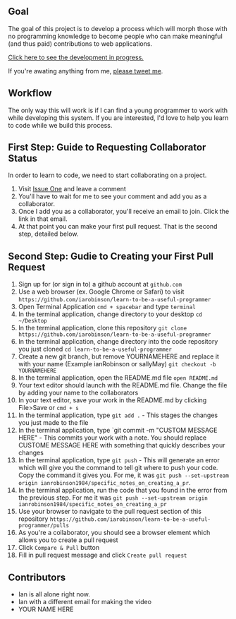 ## Goal

The goal of this project is to develop a process which will morph those with no programming knowledge to become people who can make meaningful (and thus paid) contributions to web applications.

[Click here to see the development in progress.](https://iarobinson.github.io/learn-to-be-a-useful-programmer/)

If you're awating anything from me, [please tweet me](https://twitter.com/independentian).

## Workflow

The only way this will work is if I can find a young programmer to work with while developing this system. If you are interested, I'd love to help you learn to code while we build this process.

## First Step: Guide to Requesting Collaborator Status

In order to learn to code, we need to start collaborating on a project.

1. Visit [Issue One](https://github.com/iarobinson/learn-to-be-a-useful-programmer/issues/1) and leave a comment
2. You'll have to wait for me to see your comment and add you as a collaborator.
3. Once I add you as a collaborator, you'll receive an email to join. Click the link in that email.
4. At that point you can make your first pull request. That is the second step, detailed below.

## Second Step: Gudie to Creating your First Pull Request

1. Sign up for (or sign in to) a github account at `github.com`
2. Use a web browser (ex. Google Chrome or Safari) to visit
        `https://github.com/iarobinson/learn-to-be-a-useful-programmer`
3. Open Terminal Application
        `cmd + spacebar` and type `terminal`
4. In the terminal application, change directory to your desktop
        `cd ~/Desktop`
3. In the terminal application, clone this repository
        `git clone https://github.com/iarobinson/learn-to-be-a-useful-programmer`
4. In the terminal application, change directory into the code repository you just cloned
        `cd learn-to-be-a-useful-programmer`
5. Create a new git branch, but remove YOURNAMEHERE and replace it with your name (Example ianRobinson or sallyMay)
        `git checkout -b YOURNAMEHERE`
6. In the terminal application, open the README.md file
        `open README.md`
7. Your text editor should launch with the README.md file. Change the file by adding your name to the collaborators
8. In your text editor, save your work in the README.md by clicking File>Save or `cmd + s`
9. In the terminal application, type `git add .` - This stages the changes you just made to the file
10. In the terminal application, type `git commit -m "CUSTOM MESSAGE HERE" - This commits your work with a note. You should replace CUSTOME MESSAGE HERE with something that quickly describes your changes
11. In the terminal application, type `git push` - This will generate an error which will give you the command to tell git where to push your code. Copy the command it gives you. For me, it was `git push --set-upstream origin ianrobinson1984/specific_notes_on_creating_a_pr`.
12. In the terminal application, run the code that you found in the error from the previous step. For me it was `git push --set-upstream origin ianrobinson1984/specific_notes_on_creating_a_pr`
13. Use your browser to navigate to the pull request section of this repository
        `https://github.com/iarobinson/learn-to-be-a-useful-programmer/pulls`
14. As you're a collaborator, you should see a browser element which allows you to create a pull request
15. Click `Compare & Pull` button
16. Fill in pull request message and click `Create pull request`

## Contributors

- Ian is all alone right now.
- Ian with a different email for making the video
- YOUR NAME HERE
